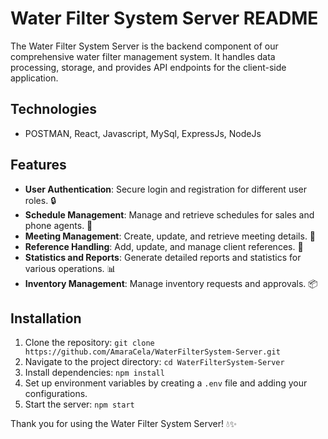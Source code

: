 # Water Filter System Server README
The Water Filter System Server is the backend component of our comprehensive water filter management system. It handles data processing, storage, and provides API endpoints for the client-side application.

## Technologies
- POSTMAN, React, Javascript, MySql, ExpressJs, NodeJs

## Features
- **User Authentication**: Secure login and registration for different user roles. 🔒
- **Schedule Management**: Manage and retrieve schedules for sales and phone agents. 📅
- **Meeting Management**: Create, update, and retrieve meeting details. 📝
- **Reference Handling**: Add, update, and manage client references. 📇
- **Statistics and Reports**: Generate detailed reports and statistics for various operations. 📊
- **Inventory Management**: Manage inventory requests and approvals. 📦

## Installation
1. Clone the repository: `git clone https://github.com/AmaraCela/WaterFilterSystem-Server.git`
2. Navigate to the project directory: `cd WaterFilterSystem-Server`
3. Install dependencies: `npm install`
4. Set up environment variables by creating a `.env` file and adding your configurations.
5. Start the server: `npm start`

 

Thank you for using the Water Filter System Server! 💧✨
